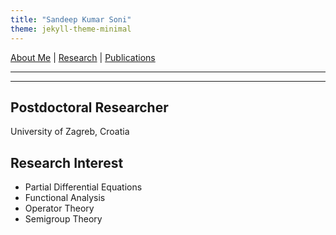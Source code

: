 ```yaml
---
title: "Sandeep Kumar Soni"
theme: jekyll-theme-minimal
---
```


<!-- Navigation Links -->
[About Me](about.md) | [Research](research.md) | [Publications](publications.md)

---

---

## Postdoctoral Researcher 
University of Zagreb, Croatia

## Research Interest
- Partial Differential Equations
- Functional Analysis
- Operator Theory
- Semigroup Theory
